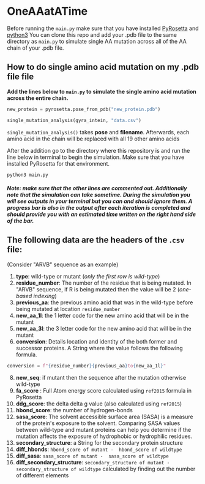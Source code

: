 # OneAAatATime
Before running the `main.py` make sure that you have installed [PyRosetta](https://www.pyrosetta.org/downloads) and [python3](https://www.python.org/downloads/) 
You can clone this repo and add your .pdb file to the same directory as `main.py` to simulate single AA mutation across all of the AA chain of your .pdb file. 

## How to do single amino acid mutation on my .pdb file file
**Add the lines below to `main.py` to simulate the single amino acid mutation across the entire chain.**
```python
new_protein = pyrosetta.pose_from_pdb("new_protein.pdb")

single_mutation_analysis(gyra_intein, "data.csv")
```
`single_mutation_analysis()` takes **pose** and **filename**. Afterwards, each amino acid in the chain will be replaced with all 19 other amino acids 


After the addition go to the directory where this repository is and run the line below in terminal to begin the simulation. Make sure that you have installed PyRosetta for that environment. 
```
python3 main.py
```
##### Note: make sure that the other lines are commented out. Additionally note that the simulation can take sometime. During the simulation you will see outputs in your terminal but you can and should ignore them. A progress bar is also in the output after each iteration is completed and should provide you with an estimated time written on the right hand side of the bar. 

## The following data are the headers of the .`csv` file: 
(Consider "ARVB" sequence as an example)
1. **type**: wild-type or mutant (*only the first row is wild-type*) 
2. **residue_number**: The number of the residue that is being mutated. In "ARVB" sequence, if R is being mutated then the value will be 2 (*one-based indexing*)
3. **previous_aa**: the previous amino acid that was in the wild-type before being mutated at location `residue_number`
4. **new_aa_1l**: the 1 letter code for the new amino acid that will be in the mutant               
5. **new_aa_3l**: the 3 letter code for the new amino acid that will be in the mutant                       
6. **conversion**: Details location and identity of the both former and successor proteins. A String where the value follows the following formula. 
```python
conversion = f"{residue_number}{previous_aa}to{new_aa_1l}"
```
8. **new_seq**: if mutant then the sequence after the mutation otherwise wild-type
9. **fa_score** : Full Atom energy score calculated using `ref2015` formula in PyRosetta              
10. **ddg_score**: the delta delta g value (also calculated using `ref2015`)
11. **hbond_score**: the number of hydrogen-bonds  
12. **sasa_score**: The solvent accessible surface area (SASA) is a measure of the protein's exposure to the solvent. Comparing SASA values between wild-type and mutant proteins can help you determine if the mutation affects the exposure of hydrophobic or hydrophilic residues.            
13. **secondary_structure**: a String for the secondary protein structure
14. **diff_hbonds**: `hbond_score of mutant -  hbond_score of wildtype`
15. **diff_sasa**: `sasa_score of mutant -  sasa_score of wildtype`
16. **diff_secondary_structure**: `secondary_structure of mutant -  secondary_structure of wildtype` calculated by finding out the number of different elements 

